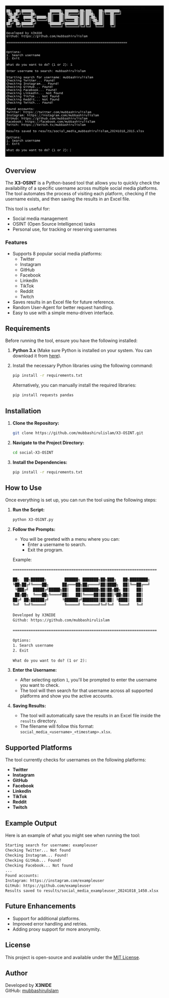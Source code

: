 

![X3-OSINT Logo](banner.png)


## Overview

The **X3-OSINT** is a Python-based tool that allows you to quickly check the availability of a specific username across multiple social media platforms. The tool automates the process of visiting each platform, checking if the username exists, and then saving the results in an Excel file.

This tool is useful for:
- Social media management
- OSINT (Open Source Intelligence) tasks
- Personal use, for tracking or reserving usernames

### Features
- Supports 8 popular social media platforms:
  - Twitter
  - Instagram
  - GitHub
  - Facebook
  - LinkedIn
  - TikTok
  - Reddit
  - Twitch
- Saves results in an Excel file for future reference.
- Random User-Agent for better request handling.
- Easy to use with a simple menu-driven interface.

## Requirements

Before running the tool, ensure you have the following installed:

1. **Python 3.x** (Make sure Python is installed on your system. You can download it from [here](https://www.python.org/downloads/)).
   
2. Install the necessary Python libraries using the following command:
   ```bash
   pip install -r requirements.txt
   ```

   Alternatively, you can manually install the required libraries:
   ```bash
   pip install requests pandas
   ```

## Installation

1. **Clone the Repository:**
   ```bash
   git clone https://github.com/mubbashirulislam/X3-OSINT.git
   ```
   
2. **Navigate to the Project Directory:**
   ```bash
   cd social-X3-OSINT
   ```

3. **Install the Dependencies:**
   ```bash
   pip install -r requirements.txt
   ```

## How to Use

Once everything is set up, you can run the tool using the following steps:

1. **Run the Script:**
   ```bash
   python X3-OSINT.py
   ```

2. **Follow the Prompts:**
   - You will be greeted with a menu where you can:
     - Enter a username to search.
     - Exit the program.
   
   Example:
   ```
   ================================================================
   
   ██╗  ██╗██████╗        ██████╗ ███████╗██╗███╗   ██╗████████╗
   ╚██╗██╔╝╚════██╗      ██╔═══██╗██╔════╝██║████╗  ██║╚══██╔══╝
    ╚███╔╝  █████╔╝█████╗██║   ██║███████╗██║██╔██╗ ██║   ██║   
    ██╔██╗  ╚═══██╗╚════╝██║   ██║╚════██║██║██║╚██╗██║   ██║   
   ██╔╝ ██╗██████╔╝      ╚██████╔╝███████║██║██║ ╚████║   ██║   
   ╚═╝  ╚═╝╚═════╝        ╚═════╝ ╚══════╝╚═╝╚═╝  ╚═══╝   ╚═╝   
                                                                
   Developed by X3NIDE
   Github: https://github.com/mubbashirulislam
   
   ================================================================
   
   Options:
   1. Search username
   2. Exit
   
   What do you want to do? (1 or 2): 
   ```

3. **Enter the Username:**
   - After selecting option `1`, you'll be prompted to enter the username you want to check.
   - The tool will then search for that username across all supported platforms and show you the active accounts.

4. **Saving Results:**
   - The tool will automatically save the results in an Excel file inside the `results` directory.
   - The filename will follow this format: `social_media_<username>_<timestamp>.xlsx`.

## Supported Platforms

The tool currently checks for usernames on the following platforms:
- **Twitter**
- **Instagram**
- **GitHub**
- **Facebook**
- **LinkedIn**
- **TikTok**
- **Reddit**
- **Twitch**

## Example Output

Here is an example of what you might see when running the tool:

```
Starting search for username: exampleuser
Checking Twitter... Not found
Checking Instagram... Found!
Checking GitHub... Found!
Checking Facebook... Not found
...
Found accounts:
Instagram: https://instagram.com/exampleuser
GitHub: https://github.com/exampleuser
Results saved to results/social_media_exampleuser_20241018_1450.xlsx
```

## Future Enhancements

- Support for additional platforms.
- Improved error handling and retries.
- Adding proxy support for more anonymity.

## License

This project is open-source and available under the [MIT License](LICENSE).

## Author

Developed by **X3NIDE**  
GitHub: [mubbashirulislam](https://github.com/mubbashirulislam)
```
